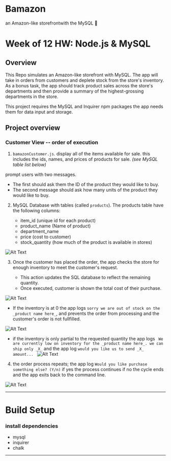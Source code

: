 # Bamazon
an Amazon-like storefrontwith the MySQL :facepunch: 


# Week of 12 HW: Node.js & MySQL

## Overview

This Repo simulates an Amazon-like storefront with MySQL. The app will take in orders from customers and deplete stock from the store's inventory. As a bonus task, the app should track product sales across the store's departments and then provide a summary of the highest-grossing departments in the store.

This project requires the MySQL and Inquirer npm packages the app needs them for data input and storage.

## Project overview

### Customer View -- order of execution

1. `bamazonCustomer.js`. display all of the items available for sale. this includes the ids, names, and prices of products for sale. _(see MySQL table list below)_

prompt users with two messages.

   * The first should ask them the ID of the product they would like to buy.
   * The second message should ask how many units of the product they would like to buy.

2. MySQL Database with tables (called `products`). The products table have the following columns:

   * item_id (unique id for each product)
   * product_name (Name of product)
   * department_name
   * price (cost to customer)
   * stock_quantity (how much of the product is available in stores)

![Alt Text](https://github.com/rspica/Bamazon/blob/master/README-img/Screen%20Shot%202017-07-06%20at%203.08.37%20AM.png)



3. Once the customer has placed the order, the app checks the store for enough inventory to meet the customer's request.

   * This action updates the SQL database to reflect the remaining quantity.
   * Once executed, customer is shown the total cost of their purchase.

![Alt Text](https://github.com/rspica/Bamazon/blob/master/README-img/Screen%20Shot%202017-07-06%20at%203.11.58%20AM.png)



   * If the inventory is at 0 the app logs `sorry we are out of stock on the _product name here_`, and prevents the order from processing and the customer's order is not fullfilled.
   
![Alt Text](https://github.com/rspica/Bamazon/blob/master/README-img/Screen%20Shot%202017-07-06%20at%203.13.28%20AM.png)



* if the inventory is only partial to the requested quantity the app logs ` We are currently low on inventory for the _product name here_. we can ship only _X_` and the app log `would you like us to send _X_ amount...`
 
![Alt Text](https://github.com/rspica/Bamazon/blob/master/README-img/Screen%20Shot%202017-07-06%20at%203.28.31%20AM.png)


    
4. the order process repeats; the app log `Would you like purchase something else? (Y/n)` if yes the process continues if no the cycle ends and the app exits back to the command line.

![Alt Text](https://github.com/rspica/Bamazon/blob/master/README-img/Screen%20Shot%202017-07-06%20at%203.18.41%20AM.png)



***************************************************************************************************
# Build Setup

### install dependencies
* mysql
* inquirer
* chalk

- - -
